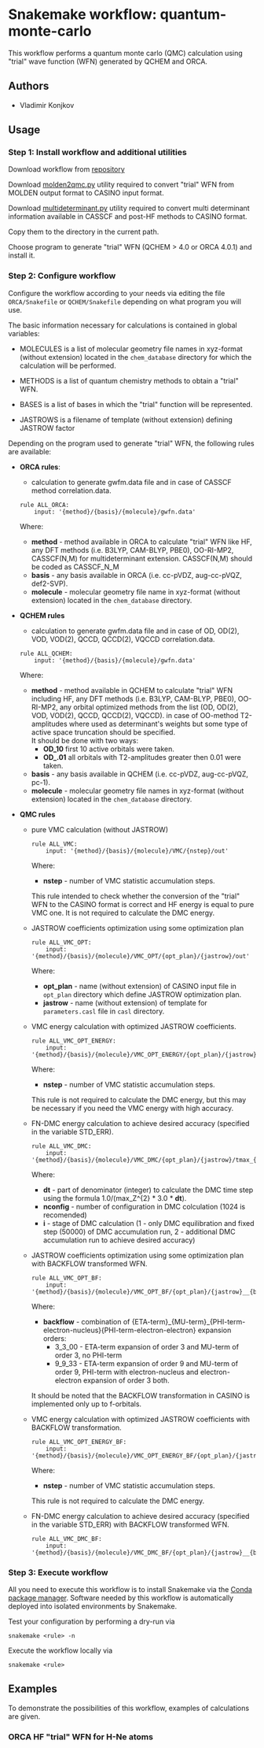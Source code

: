 # Snakemake workflow: quantum-monte-carlo
This workflow performs a quantum monte carlo (QMC) calculation using "trial" wave function (WFN)
generated by QCHEM and ORCA.

## Authors

* Vladimir Konjkov

## Usage

### Step 1: Install workflow and additional utilities

Download workflow from [repository](https://github.com/Konjkov/snakerules)

Download [molden2qmc.py](https://github.com/Konjkov/molden2qmc) utility required to convert "trial" WFN from MOLDEN output format to CASINO input format.

Download [multideterminant.py](https://github.com/Konjkov/molden2qmc) utility required to convert multi determinant information available in CASSCF and post-HF methods to CASINO format.

Copy them to the directory in the current path.

Choose program to generate "trial" WFN (QCHEM > 4.0 or ORCA 4.0.1) and install it.


### Step 2: Configure workflow

Configure the workflow according to your needs via editing the file `ORCA/Snakefile` or `QCHEM/Snakefile` depending on what program you will use.

The basic information necessary for calculations is contained in global variables:

* MOLECULES is a list of molecular geometry file names in xyz-format (without extension) located in the `chem_database` directory for which the calculation will be performed.

* METHODS is a list of quantum chemistry methods to obtain a "trial" WFN.

* BASES is a list of bases in which the "trial" function will be represented.

* JASTROWS is a filename of template (without extension) defining JASTROW factor

Depending on the program used to generate "trial" WFN, the following rules are available:

* __ORCA rules__:  
    * calculation to generate gwfm.data file and in case of CASSCF method correlation.data.  
    ```
    rule ALL_ORCA:
        input: '{method}/{basis}/{molecule}/gwfn.data'
    ```
    Where:
    * __method__ - method available in ORCA to calculate "trial" WFN like HF, any DFT methods (i.e. B3LYP, CAM-BLYP, PBE0),
    OO-RI-MP2, CASSCF(N,M) for multideterminant extension. CASSCF(N,M) should be coded as CASSCF_N_M
    * __basis__ - any basis available in ORCA (i.e. cc-pVDZ, aug-cc-pVQZ, def2-SVP).
    * __molecule__ - molecular geometry file name in xyz-format (without extension) located in the `chem_database` directory.

* __QCHEM rules__
    * calculation to generate gwfm.data file and in case of OD, OD(2), VOD, VOD(2), QCCD, QCCD(2), VQCCD correlation.data.
    ```
    rule ALL_QCHEM:
        input: '{method}/{basis}/{molecule}/gwfn.data'
    ```
    Where:
    * __method__ - method available in QCHEM to calculate "trial" WFN including HF, any DFT methods (i.e. B3LYP, CAM-BLYP, PBE0), OO-RI-MP2, any orbital optimized methods from the list (OD, OD(2), VOD, VOD(2), QCCD, QCCD(2), VQCCD).
    in case of OO-method T2-amplitudes where used as determinant's weights but some type of active space truncation should be specified.\
    It should be done with two ways:  
        - __OD_10__ first 10 active orbitals were taken.
        - __OD\_\.01__ all orbitals with T2-amplitudes greater then 0.01 were taken.
    * __basis__ - any basis available in QCHEM (i.e. cc-pVDZ, aug-cc-pVQZ, pc-1).
    * __molecule__ - molecular geometry file names in xyz-format (without extension) located in the `chem_database` directory.

* __QMC rules__
    * pure VMC calculation (without JASTROW)  
        ```
        rule ALL_VMC:
            input: '{method}/{basis}/{molecule}/VMC/{nstep}/out'
        ```
        Where:
        * __nstep__ - number of VMC statistic accumulation steps.

        This rule intended to check whether the conversion of the "trial" WFN to the CASINO format is correct and HF energy is equal to pure VMC one.
        It is not required to calculate the DMC energy.
    * JASTROW coefficients optimization using some optimization plan  
        ```
        rule ALL_VMC_OPT:
            input: '{method}/{basis}/{molecule}/VMC_OPT/{opt_plan}/{jastrow}/out'
        ```
        Where:
        * __opt_plan__ - name (without extension) of CASINO input file in `opt_plan` directory which define JASTROW optimization plan.
        * __jastrow__ - name (without extension) of template for `parameters.casl` file in `casl` directory.
    * VMC energy calculation with optimized JASTROW coefficients.  
        ```
        rule ALL_VMC_OPT_ENERGY:
            input: '{method}/{basis}/{molecule}/VMC_OPT_ENERGY/{opt_plan}/{jastrow}/{nstep}/out'
        ```
        Where:
        * __nstep__ - number of VMC statistic accumulation steps.

        This rule is not required to calculate the DMC energy, but this may be necessary if you need the VMC energy with high accuracy.
    * FN-DMC energy calculation to achieve desired accuracy (specified in the variable STD_ERR).  
        ```
        rule ALL_VMC_DMC:
            input: '{method}/{basis}/{molecule}/VMC_DMC/{opt_plan}/{jastrow}/tmax_{dt}_{nconfig}_{i}/out' 
        ```
        Where:
        * __dt__ - part of denominator (integer) to calculate the DMC time step using the formula 1.0/(max_Z^{2} * 3.0 * __dt__).
        * __nconfig__ - number of configuration in DMC colculation (1024 is recomended)
        * __i__ - stage of DMC calculation (1 - only DMC equilibration and fixed step (50000) of DMC accumulation run, 2 - additional DMC accumulation run to achieve desired accuracy)
    * JASTROW coefficients optimization using some optimization plan with BACKFLOW transformed WFN.
        ```
        rule ALL_VMC_OPT_BF:
            input: '{method}/{basis}/{molecule}/VMC_OPT_BF/{opt_plan}/{jastrow}__{backflow}/out'
        ```
        Where:
        * __backflow__ - combination of {ETA-term}\_{MU-term}\_{PHI-term-electron-nucleus}{PHI-term-electron-electron} expansion orders:
            - 3_3_00 - ETA-term expansion of order 3 and MU-term of order 3, no PHI-term
            - 9_9_33 - ETA-term expansion of order 9 and MU-term of order 9, PHI-term with electron-nucleus and electron-electron expansion of order 3 both.

        It should be noted that the BACKFLOW transformation in CASINO is implemented only up to f-orbitals.  
    * VMC energy calculation with optimized JASTROW coefficients with BACKFLOW transformation.
        ```
        rule ALL_VMC_OPT_ENERGY_BF:
            input: '{method}/{basis}/{molecule}/VMC_OPT_ENERGY_BF/{opt_plan}/{jastrow}__{backflow}/{nstep}/out'
        ```
        Where:
        * __nstep__ - number of VMC statistic accumulation steps.

        This rule is not required to calculate the DMC energy.  
    * FN-DMC energy calculation to achieve desired accuracy (specified in the variable STD_ERR) with BACKFLOW transformed WFN.
        ```
        rule ALL_VMC_DMC_BF:
            input: '{method}/{basis}/{molecule}/VMC_DMC_BF/{opt_plan}/{jastrow}__{backflow}/tmax_{dt}_{nconfig}_{i}/out'
        ```

### Step 3: Execute workflow

All you need to execute this workflow is to install Snakemake via the [Conda package manager](http://snakemake.readthedocs.io/en/stable/getting_started/installation.html#installation-via-conda). Software needed by this workflow is automatically deployed into isolated environments by Snakemake.

Test your configuration by performing a dry-run via

    snakemake <rule> -n

Execute the workflow locally via

    snakemake <rule>

## Examples

To demonstrate the possibilities of this workflow, examples of calculations are given.

### ORCA HF "trial" WFN for H-Ne atoms

